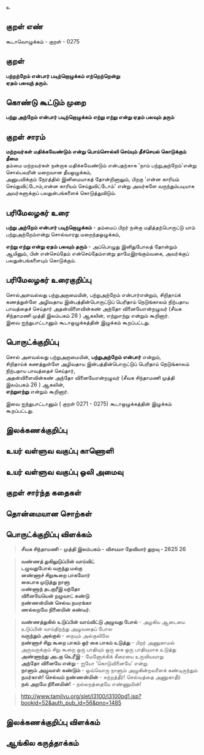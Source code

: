 உ

## குறள் எண் 

கூடாவொழுக்கம் - குறள் - 0275  

## குறள் 

**பற்றற்றேம் என்பார் படிற்றொழுக்கம் எற்றெற்றென்று  
ஏதம் பலவுந் தரும்.**

## கொண்டு கூட்டும் முறை

**பற்று அற்றேம் என்பார் படிற்றொழுக்கம் எற்று எற்று என்று ஏதம் பலவும் தரும்**

## குறள் சாரம் 

**மற்றவர்கள் மதிக்கவேண்டும் என்று பொய்சொல்லி செய்யும் தீச்செயல் கொடுக்கும் தீமை**  
தம்மை மற்றவர்கள் நன்றாக மதிக்கவேண்டும் என்பதற்காக 'நாம் பற்றுஅற்றேம்'என்று சொல்பவரின் மறைவான தீயஒழுக்கம்,  
அனுபவிக்கும் நேரத்தில் இனிமையாகத் தோன்றினாலும், பிறகு 'என்ன காரியம் செய்துவிட்டோம்,என்ன காரியம் செய்துவிட்டோம்' என்று அவர்களே வருந்தும்படியாக அவர்களுக்குப் பலதுன்பங்களைக் கொடுத்துவிடும்.  

## பரிமேலழகர் உரை

**பற்று அற்றேம் என்பார் படிற்றொழுக்கம்** - தம்மைப் பிறர் நன்கு மதித்தற்பொருட்டு யாம் பற்றுஅற்றேம்என்று சொல்வாரது மறைந்தஒழுக்கம்,   

**எற்று எற்று என்று ஏதம் பலவும் தரும்** - அப்பொழுது இனிதுபோலத் தோன்றும் ஆயினும், பின் என்செய்தேம் என்செய்தேம்என்று தாமேஇரங்கும்வகை, அவர்க்குப் பலதுன்பங்களையும் கொடுக்கும்.   

## பரிமேலழகர் உரைகுறிப்பு   

சொல்அளவல்லது பற்றுஅறாமையின், பற்றுஅற்றேம் என்பார்என்றும், சிறிதாய்க் கணத்துள்ளே அழிவதாய இன்பத்தின்பொருட்டுப் பெரிதாய் நெடுங்காலம் நிற்பதாய பாவத்தைச் செய்தார் அதன்விளைவின்கண் அந்தோ வினையேஎன்றழுவர் (சீவக சிந்தாமணி		முத்தி இலம்பகம் 26 ) ஆகலின், எற்றுஎற்று என்றும் கூறினார்.   
இவை ஐந்துபாட்டானும் கூடாஒழுக்கத்தின் இழுக்கம் கூறப்பட்டது.  

## பொருட்க்குறிப்பு 

சொல் அளவல்லது பற்றுஅறாமையின், **பற்றுஅற்றேம் என்பார்** என்றும்,  
சிறிதாய்க் கணத்துள்ளே அழிவதாய இன்பத்தின்பொருட்டுப் பெரிதாய் நெடுங்காலம் நிற்பதாய பாவத்தைச் செய்தார்,   
அதன்விளைவின்கண் அந்தோ வினையேஎன்றழுவர் (சீவக சிந்தாமணி		முத்தி இலம்பகம் 26 ) ஆகலின்,   
**எற்றுஎற்று** என்றும் கூறினார்.     

இவை ஐந்துபாட்டானும் ( குறள் 0271 - 0275) கூடாஒழுக்கத்தின் இழுக்கம் கூறப்பட்டது.     

## இலக்கணக்குறிப்பு  


## உயர் வள்ளுவ வகுப்பு காணொளி


## உயர் வள்ளுவ வகுப்பு ஒலி அமைவு 

 
## குறள் சார்ந்த கதைகள் 


## தொன்மையான சொற்கள்


## பொருட்க்குறிப்பு விளக்கம்

>**சீவக சிந்தாமணி -	முத்தி இலம்பகம் - விசயமா தேவியார் துறவு - 2625 26**  

>**வண்ணத் துகிலுடுப்பின் வாய்விட்  
>டழுவதுபோல் வருந்து மல்கு  
>னண்ணாச் சிறுகூறை பாகமோர்  
>கைபாக முடுத்து நாளு  
>மண்ணாந் தடகுரீஇ யந்தோ  
>வினையேயென் றழுவாட் கண்டு  
>நண்ணன்மின் செல்வ நமரங்கா  
>ணல்லறமே நினைமின் கண்டீர்.**  

 
>**வண்ணத்துகில் உடுப்பின் வாய்விட்டு அழுவது போல்** - அழகிய ஆடையை உடுப்பின் வாய்திறந்து அழுவதைப் போல  
>**வருந்தும் அல்குல்** - நையும் அல்குலிலே   
>**நண்ணாச் சிறு கூறை பாகம் ஓர் கை பாகம் உடுத்து** - பிறர் அணுகாமல் அருவருக்கும் சிறு கூறை ஒரு பாதியும் ஒரு கை ஒரு பாதியுமாக உடுத்து   
>**அண்ணாந்து அடகு உெரீஇ** - மேனோக்கிக் கீரையை உருவியவாறு   
>**அந்தோ வினையே என்று** - ஐயோ ‘கொடுவினையே‘ என்று   
>**நாளும் அழுவாள் கண்டும்** - ஒவ்வொரு நாளும் அழுகின்றவளைக் கண்டிருந்தும்   
>**நமர்காள்! செல்வம் நண்ணன்மின்** - சுற்றத்தீர்! செல்வத்தை அணுகாதீர்   
>**நல் அறமே நினைமின்!** - நல்லறத்தையே எண்ணுமின்!  


>http://www.tamilvu.org/slet/l3100/l3100pd1.jsp?bookid=52&auth_pub_id=56&pno=1485

## இலக்கணக்குறிப்பு விளக்கம்


## ஆங்கில கருத்தாக்கம் 


